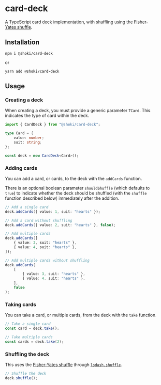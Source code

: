 # card-deck

A TypeScript card deck implementation, with shuffling using the [Fisher-Yates shuffle](https://en.wikipedia.org/wiki/Fisher%E2%80%93Yates_shuffle).

## Installation

```
npm i @shoki/card-deck
```

or

```
yarn add @shoki/card-deck
```

## Usage

### Creating a deck

When creating a deck, you must provide a generic parameter `TCard`. This indicates the type of card within the deck.

```ts
import { CardDeck } from "@shoki/card-deck";

type Card = {
	value: number;
	suit: string;
};

const deck = new CardDeck<Card>();
```

### Adding cards

You can add a card, or cards, to the deck with the `addCards` function.

There is an optional boolean parameter `shouldShuffle` (which defaults to `true`) to indicate whether the deck should be shuffled (with the `shuffle` function described below) immediately after the addition.

```ts
// Add a single card
deck.addCards({ value: 1, suit: "hearts" });

// Add a card without shuffling
deck.addCards({ value: 2, suit: "hearts" }, false);

// Add multiple cards
deck.addCards([
	{ value: 3, suit: "hearts" },
	{ value: 4, suit: "hearts" },
]);

// Add multiple cards without shuffling
deck.addCards(
	[
		{ value: 3, suit: "hearts" },
		{ value: 4, suit: "hearts" },
	],
	false
);
```

### Taking cards

You can take a card, or multiple cards, from the deck with the `take` function.

```ts
// Take a single card
const card = deck.take();

// Take multiple cards
const cards = deck.take(2);
```

### Shuffling the deck

This uses the [Fisher-Yates shuffle](https://en.wikipedia.org/wiki/Fisher%E2%80%93Yates_shuffle) through [`lodash.shuffle`](https://www.npmjs.com/package/lodash.shuffle).

```ts
// Shuffle the deck
deck.shuffle();
```
